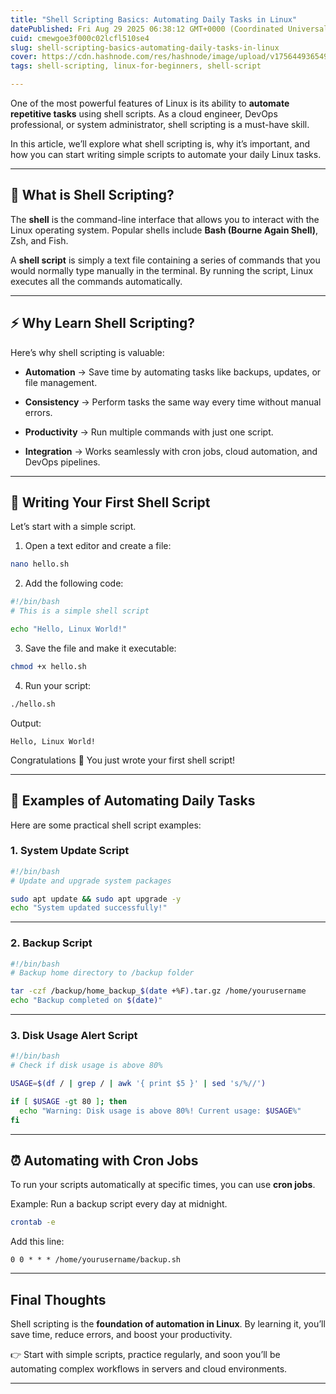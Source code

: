 ```yaml
---
title: "Shell Scripting Basics: Automating Daily Tasks in Linux"
datePublished: Fri Aug 29 2025 06:38:12 GMT+0000 (Coordinated Universal Time)
cuid: cmewgoe3f000c02lcfl510se4
slug: shell-scripting-basics-automating-daily-tasks-in-linux
cover: https://cdn.hashnode.com/res/hashnode/image/upload/v1756449365491/d793e465-8aef-4bbb-8372-dbd92de6bc7c.jpeg
tags: shell-scripting, linux-for-beginners, shell-script

---
```


One of the most powerful features of Linux is its ability to **automate repetitive tasks** using shell scripts. As a cloud engineer, DevOps professional, or system administrator, shell scripting is a must-have skill.

In this article, we’ll explore what shell scripting is, why it’s important, and how you can start writing simple scripts to automate your daily Linux tasks.

---

## 🐚 What is Shell Scripting?

The **shell** is the command-line interface that allows you to interact with the Linux operating system. Popular shells include **Bash (Bourne Again Shell)**, Zsh, and Fish.

A **shell script** is simply a text file containing a series of commands that you would normally type manually in the terminal. By running the script, Linux executes all the commands automatically.

---

## ⚡ Why Learn Shell Scripting?

Here’s why shell scripting is valuable:

* **Automation** → Save time by automating tasks like backups, updates, or file management.
    
* **Consistency** → Perform tasks the same way every time without manual errors.
    
* **Productivity** → Run multiple commands with just one script.
    
* **Integration** → Works seamlessly with cron jobs, cloud automation, and DevOps pipelines.
    

---

## 📝 Writing Your First Shell Script

Let’s start with a simple script.

1. Open a text editor and create a file:
    

```bash
nano hello.sh
```

2. Add the following code:
    

```bash
#!/bin/bash
# This is a simple shell script

echo "Hello, Linux World!"
```

3. Save the file and make it executable:
    

```bash
chmod +x hello.sh
```

4. Run your script:
    

```bash
./hello.sh
```

Output:

```plaintext
Hello, Linux World!
```

Congratulations 🎉 You just wrote your first shell script!

---

## 🔄 Examples of Automating Daily Tasks

Here are some practical shell script examples:

### 1\. **System Update Script**

```bash
#!/bin/bash
# Update and upgrade system packages

sudo apt update && sudo apt upgrade -y
echo "System updated successfully!"
```

---

### 2\. **Backup Script**

```bash
#!/bin/bash
# Backup home directory to /backup folder

tar -czf /backup/home_backup_$(date +%F).tar.gz /home/yourusername
echo "Backup completed on $(date)"
```

---

### 3\. **Disk Usage Alert Script**

```bash
#!/bin/bash
# Check if disk usage is above 80%

USAGE=$(df / | grep / | awk '{ print $5 }' | sed 's/%//')

if [ $USAGE -gt 80 ]; then
  echo "Warning: Disk usage is above 80%! Current usage: $USAGE%"
fi
```

---

## ⏰ Automating with Cron Jobs

To run your scripts automatically at specific times, you can use **cron jobs**.

Example: Run a backup script every day at midnight.

```bash
crontab -e
```

Add this line:

```plaintext
0 0 * * * /home/yourusername/backup.sh
```

---

## Final Thoughts

Shell scripting is the **foundation of automation in Linux**. By learning it, you’ll save time, reduce errors, and boost your productivity.

👉 Start with simple scripts, practice regularly, and soon you’ll be automating complex workflows in servers and cloud environments.

---